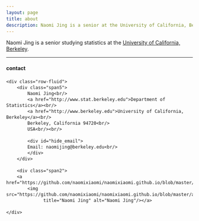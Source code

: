 ```yaml
---
layout: page
title: about
description: Naomi Jing is a senior at the University of California, Berkeley studying statistics
---
```

Naomi Jing is a senior studying statistics at the [University of California, Berkeley](http://www.berkeley.edu).

---
<link rel = "stylesheet" type = "text/css" media = "screen" href = "../assets/css/style.scss">

<div class="container">
<h4><a name="contact"></a>contact</h4>

    <div class="row-fluid">
        <div class="span5">
            Naomi Jing<br/>
            <a href="http://www.stat.berkeley.edu">Department of Statistics</a><br/>
            <a href="http://www.berkeley.edu">University of California, Berkeley</a><br/>
            Berkeley, California 94720<br/>
            USA<br/><br/>

            <div id="hide_email">
            Email: naomijing@berkeley.edu<br/>
            </div>
        </div>

        <div class="span2">
        <a href="https://github.com/naomixiaomi/naomixiaomi.github.io/blob/master/assets/small_headshot.png">
            <img src="https://github.com/naomixiaomi/naomixiaomi.github.io/blob/master/assets/small_headshot.png"
                  title="Naomi Jing" alt="Naomi Jing"/></a>

    </div>
</div>
